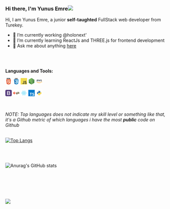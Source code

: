 ### Hi there, I'm Yunus Emre<img width="30" src="https://yunusemre482.githubusercontent.com/e8e7b06ecf583bc040eb60e44eb5b8e0ecc5421320a92929ce21522dbc34c891/68747470733a2f2f6d656469612e67697068792e636f6d2f6d656469612f6876524a434c467a6361737252346961377a2f67697068792e676966">
 
 
Hi, I am Yunus Emre, a junior **self-taughted** FullStack web developer from Turekey.
<br />

- 🔭 I’m currently working @holonext'
- 🌱 I’m currently learning ReactJs and THREE.js for frontend development
- 💬 Ask me about anything [here](https://github.com/yunusemre482/yunusemre482/issues)

<br />
<br />

**Languages and Tools:**  

<code><img height="20" src="https://raw.githubusercontent.com/github/explore/80688e429a7d4ef2fca1e82350fe8e3517d3494d/topics/html/html.png"></code>
<code><img height="20" src="https://raw.githubusercontent.com/github/explore/80688e429a7d4ef2fca1e82350fe8e3517d3494d/topics/css/css.png"></code>
<code><img height="20" src="https://raw.githubusercontent.com/github/explore/80688e429a7d4ef2fca1e82350fe8e3517d3494d/topics/javascript/javascript.png"></code>
<code><img height="20" src="https://raw.githubusercontent.com/github/explore/80688e429a7d4ef2fca1e82350fe8e3517d3494d/topics/nodejs/nodejs.png"></code>
<code><img height="20" src="https://raw.githubusercontent.com/github/explore/80688e429a7d4ef2fca1e82350fe8e3517d3494d/topics/aws/aws.png"></code>

<code><img height="20" src="https://raw.githubusercontent.com/github/explore/80688e429a7d4ef2fca1e82350fe8e3517d3494d/topics/bootstrap/bootstrap.png"></code>
<code><img height="20" src="https://raw.githubusercontent.com/github/explore/80688e429a7d4ef2fca1e82350fe8e3517d3494d/topics/git/git.png"></code>
<code><img height="20" src="https://raw.githubusercontent.com/github/explore/80688e429a7d4ef2fca1e82350fe8e3517d3494d/topics/react/react.png"></code>
<code><img height="20" src="https://raw.githubusercontent.com/github/explore/80688e429a7d4ef2fca1e82350fe8e3517d3494d/topics/typescript/typescript.png"></code>
<code><img height="20" src="https://raw.githubusercontent.com/github/explore/80688e429a7d4ef2fca1e82350fe8e3517d3494d/topics/python/python.png"></code>

<br />

*NOTE: Top languages does not indicate my skill level or something like that, it's a Github metric of which languages i have the most __**public**__ code on Github*
<br />
<br />

[![Top Langs](https://github-readme-stats.vercel.app/api/top-langs/?username=yunusemre482&langs_count=8)](https://github.com/yunusemre482/github-readme-stats)

<br />
<br />

![Anurag's GitHub stats](https://github-readme-stats.vercel.app/api?username=yunusemre482&show_icons=true&theme=radical)

</a>
<br>
<br />
<br />
<br />

![](https://komarev.com/ghpvc/?username=yunusemre482&color=dc143c)

<!-- <a href="https://github.com/Ra1nbow1/weather_app">
  <img align="bottom" src="https://github-readme-stats.vercel.app/api/pin/?username=ra1nbow1&repo=weather_app&bg_color=0,232526,414345&icon_color=82FF99&title_color=ffffff&text_color=ffffff&line_height=27&v=5" alt="Ra1nbow's Stats" />
</a>
<a href="https://github.com/Ra1nbow1/py_games">
  <img align="bottom" src="https://github-readme-stats.vercel.app/api/pin/?username=yunusemre482&repo=py_games&bg_color=0,232526,414345&icon_color=82FF99&title_color=ffffff&text_color=ffffff&line_height=27&v=5" alt="Ra1nbow's Stats" />
</a> -->
<!-- <a href="https://ra1nbow.xyz">
  <img align="center" src="https://github-readme-stats.vercel.app/api/wakatime?username=ra1nbow1&layout=compact" alt="Ra1nbow's Stats" />
</a> -->

<!--  https://naereen.github.io/badges/ All available badges-->
